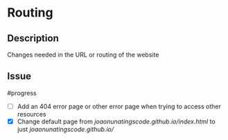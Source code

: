 # Routing
## Description
Changes needed in the URL or routing of the website

## Issue 
#progress
- [ ] Add an 404 error page or other error page when trying to access other resources
- [x] Change default page from *joaonunatingscode.github.io/index.html* to just *joaonunatingscode.github.io/*
